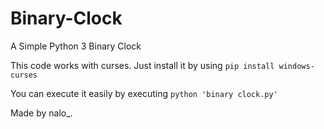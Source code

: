 # Binary-Clock
A Simple Python 3 Binary Clock

This code works with curses. Just install it by using `pip install windows-curses`

You can execute it easily by executing `python 'binary clock.py'`

Made by nalo_.
